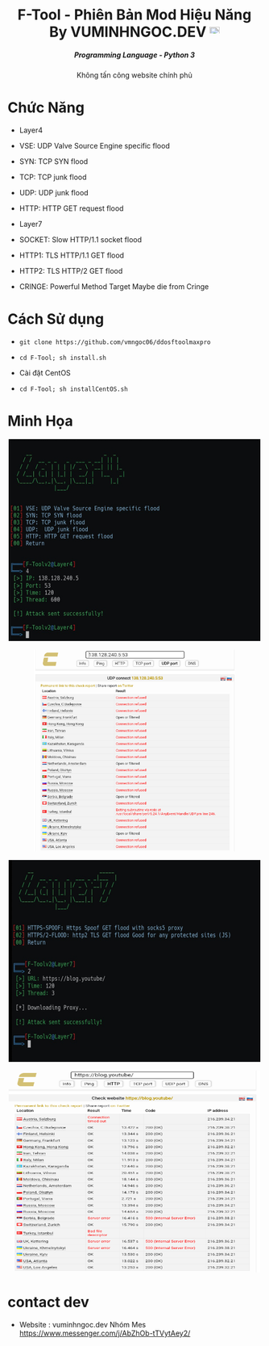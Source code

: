 <p align="center"></p>
<h1 align="center">F-Tool - Phiên Bản Mod Hiệu Năng By VUMINHNGOC.DEV  <img height="20" src="https://ngocminh.it/all/svg/tich-xanh.svg" width="20"></h1>
<em><h5 align="center">Programming Language - Python 3</h5></em>

<p align="center">Không tấn công website chính phủ</p>

# Chức Năng

* Layer4

* VSE: UDP Valve Source Engine specific flood
* SYN: TCP SYN flood
* TCP: TCP junk flood
* UDP:  UDP junk flood
* HTTP: HTTP GET request flood

* Layer7

* SOCKET: Slow HTTP/1.1 socket flood
* HTTP1: TLS HTTP/1.1 GET flood
* HTTP2: TLS HTTP/2 GET flood
* CRINGE: Powerful Method Target Maybe die from Cringe


# Cách Sử dụng


* ```git clone https://github.com/vmngoc06/ddosftoolmaxpro```
* ```cd F-Tool; sh install.sh```

* Cài đặt CentOS

* ```cd F-Tool; sh installCentOS.sh```



# Minh Họa

<p align="center"><img src="https://raw.githubusercontent.com/FDc0d3/F-Tool/main/screenshot/IMG_20220803_220812.jpg" width="500px" height="400px" alt="picture"></p>
<p align="center"><img src="https://raw.githubusercontent.com/FDc0d3/F-Tool/main/screenshot/Screenshot_2022_0803_141022.png" width="400px" height="400px" alt="picture"></p>
<p align="center"><img src="https://raw.githubusercontent.com/FDc0d3/F-Tool/main/screenshot/IMG_20220803_225424.jpg" width="500px" height="400px" alt="picture"></p>
<p align="center"><img src="https://raw.githubusercontent.com/FDc0d3/F-Tool/main/screenshot/Screenshot_2022_0803_225814.png" width="500px" height="400px" alt="picture"></p>

# contact dev
* Website : vuminhngoc.dev
Nhóm Mes https://www.messenger.com/j/AbZhOb-tTVytAey2/




